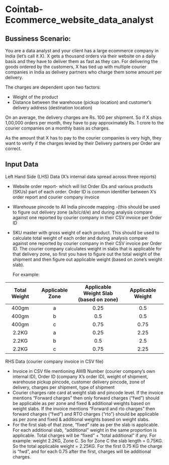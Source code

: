 # Cointab-Ecommerce_website_data_analyst
## Bussiness Scenario:
You are a data analyst and your client has a large ecommerce company in India (let’s call it X).
X gets a thousand orders via their website on a daily basis and they have to deliver them as fast
as they can. For delivering the goods ordered by the customers, X has tied up with multiple
courier companies in India as delivery partners who charge them some amount per delivery.

The charges are dependent upon two factors:
- Weight of the product
- Distance between the warehouse (pickup location) and customer’s delivery address
  (destination location)

On an average, the delivery charges are Rs. 100 per shipment. So if X ships 1,00,000 orders
per month, they have to pay approximately Rs. 1 crore to the courier companies on a monthly
basis as charges.

As the amount that X has to pay to the courier companies is very high, they want to verify if the
charges levied by their Delivery partners per Order are correct.

## Input Data
Left Hand Side (LHS) Data (X’s internal data spread across three reports)
    <br>
- Website order report- which will list Order IDs and various products (SKUs) part of each order. Order ID is common identifier between X’s order report and courier company
  invoice
- Warehouse pincode to All India pincode mapping -(this should be used to figure out delivery zone (a/b/c/d/e) and during analysis compare against one reported by courier
  company in their CSV invoice per Order ID
- SKU master with gross weight of each product. This should be used to calculate total weight of each order and during analysis compare against one reported by courier
  company in their CSV invoice per Order ID. The courier company calculates weight in slabs that is applicable for that delivery zone, so first you have to figure out the total
  weight of the shipment and then figure out applicable weight (based on zone’s weight slab).

  For example:

 | Total Weight   |Applicable Zone          |Applicable Weight Slab <br> (based on zone)        |Applicable Weight  |
 |:------------:  |:-----:                  |:-----:                  |:-----:            |
 | 400gm          |a                        |0.25                     |0.5                |
 | 400gm          |b                        |0.5                      |0.5                |
 | 400gm          |c                        |0.75                     |0.75               |
 | 2.2KG          |a                        |0.25                     |2.25               |
 | 2.2KG          |b                        |0.5                      |2.5                |
 | 2.2KG          |c                        |0.75                     |2.25               |

 RHS Data (courier company invoice in CSV file)
 <br>
- Invoice in CSV file mentioning AWB Number (courier company’s own internal ID), Order ID (company X’s order ID), weight of shipment, warehouse pickup pincode, customer
  delivery pincode, zone of delivery, charges per shipment, type of shipment
- Courier charges rate card at weight slab and pincode level. If the invoice mentions “Forward charges” then only forward charges (“fwd”) should be applicable as per zone
  and fixed & additional weights based on weight slabs. If the invoice mentions “Forward and rto charges” then forward charges (“fwd”) and RTO charges (“rto”) should be
  applicable as per zone and fixed & additional weights based on weight slabs.
- For the first slab of that zone, “fixed” rate as per the slab is applicable. For each additional slab, “additional” weight in the same proportion is applicable. Total charges will
  be “fixed” + “total additional” if any. For example: weight 2.2KG, Zone C. So for Zone C the slab length = 0.75KG. So the total applicable weight = 2.25KG. For the first 0.75 KG
  the charge is “fwd”, and for each 0.75 after the first, charges will be additional charges.

